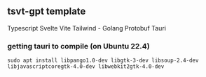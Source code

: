 ## tsvt-gpt template

Typescript Svelte Vite Tailwind - Golang Protobuf Tauri

### getting tauri to compile (on Ubuntu 22.4)

```
sudo apt install libpango1.0-dev libgtk-3-dev libsoup-2.4-dev libjavascriptcoregtk-4.0-dev libwebkit2gtk-4.0-dev
```
